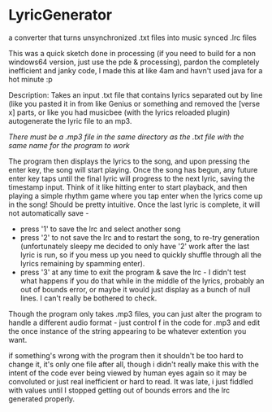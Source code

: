 # LyricGenerator
a converter that turns unsynchronized .txt files into music synced .lrc files

This was a quick sketch done in processing (if you need to build for a non windows64 version, just use the pde & processing), pardon the completely inefficient and janky code, I made this at like 4am and havn't used java for a hot minute :p

Description:
Takes an input .txt file that contains lyrics separated out by line (like you pasted it in from like Genius or something and removed the [verse x] parts, or like you had musicbee (with the lyrics reloaded plugin) autogenerate the lyric file to an mp3.

*There must be a .mp3 file in the same directory as the .txt file with the same name for the program to work*

The program then displays the lyrics to the song, and upon pressing the enter key, the song will start playing. Once the song has begun, any future enter key taps until the final lyric will progress to the next lyric, saving the timestamp input. Think of it like hitting enter to start playback, and then playing a simple rhythm game where you tap enter when the lyrics come up in the song! Should be pretty intuitive.
Once the last lyric is complete, it will not automatically save - 
- press  '1' to save the lrc and select another song
- press '2' to not save the lrc and to restart the song, to re-try generation (unfortunately sleepy me decided to only have '2' work after the last lyric is run, so if you mess up you need to quickly shuffle through all the lyrics remaining by spamming enter). 
- press '3' at any time to exit the program & save the lrc - I didn't test what happens if you do that while in the middle of the lyrics, probably an out of bounds error, or maybe it would just display as a bunch of null lines. I can't really be bothered to check.

Though the program only takes .mp3 files, you can just alter the program to handle a different audio format - just control f in the code for .mp3 and edit the once instance of the string appearing to be whatever extention you want. 

if something's wrong with the program then it shouldn't be too hard to change it, it's only one file after all, though i didn't really make this with the intent of the code ever being viewed by human eyes again so it may be convoluted or just real inefficient or hard to read. It was late, i just fiddled with values until I stopped getting out of bounds errors and the lrc generated properly.
